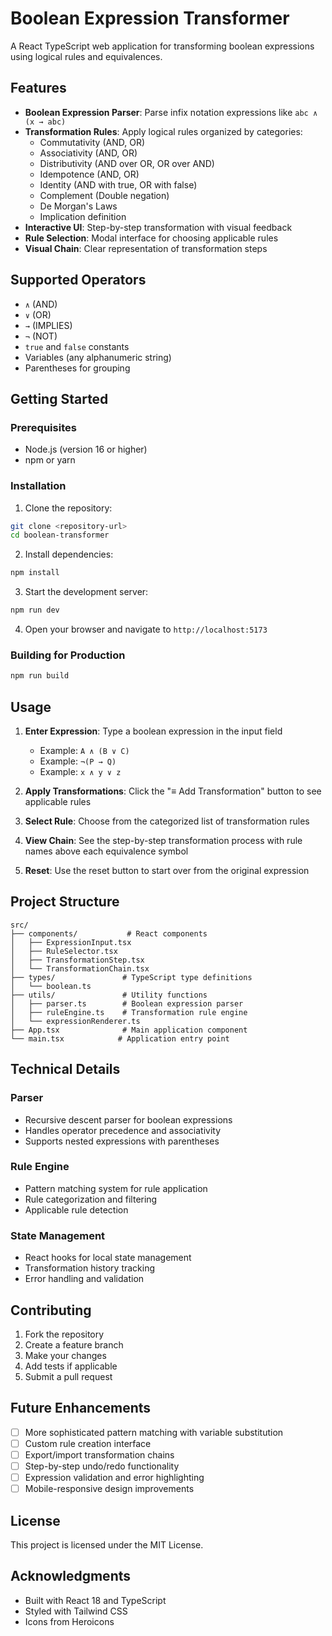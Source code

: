 # Boolean Expression Transformer

A React TypeScript web application for transforming boolean expressions using logical rules and equivalences.

## Features

- **Boolean Expression Parser**: Parse infix notation expressions like `abc ∧ (x → abc)`
- **Transformation Rules**: Apply logical rules organized by categories:
  - Commutativity (AND, OR)
  - Associativity (AND, OR)
  - Distributivity (AND over OR, OR over AND)
  - Idempotence (AND, OR)
  - Identity (AND with true, OR with false)
  - Complement (Double negation)
  - De Morgan's Laws
  - Implication definition
- **Interactive UI**: Step-by-step transformation with visual feedback
- **Rule Selection**: Modal interface for choosing applicable rules
- **Visual Chain**: Clear representation of transformation steps

## Supported Operators

- `∧` (AND)
- `∨` (OR)
- `→` (IMPLIES)
- `¬` (NOT)
- `true` and `false` constants
- Variables (any alphanumeric string)
- Parentheses for grouping

## Getting Started

### Prerequisites

- Node.js (version 16 or higher)
- npm or yarn

### Installation

1. Clone the repository:
```bash
git clone <repository-url>
cd boolean-transformer
```

2. Install dependencies:
```bash
npm install
```

3. Start the development server:
```bash
npm run dev
```

4. Open your browser and navigate to `http://localhost:5173`

### Building for Production

```bash
npm run build
```

## Usage

1. **Enter Expression**: Type a boolean expression in the input field
   - Example: `A ∧ (B ∨ C)`
   - Example: `¬(P → Q)`
   - Example: `x ∧ y ∨ z`

2. **Apply Transformations**: Click the "≡ Add Transformation" button to see applicable rules

3. **Select Rule**: Choose from the categorized list of transformation rules

4. **View Chain**: See the step-by-step transformation process with rule names above each equivalence symbol

5. **Reset**: Use the reset button to start over from the original expression

## Project Structure

```
src/
├── components/           # React components
│   ├── ExpressionInput.tsx
│   ├── RuleSelector.tsx
│   ├── TransformationStep.tsx
│   └── TransformationChain.tsx
├── types/               # TypeScript type definitions
│   └── boolean.ts
├── utils/               # Utility functions
│   ├── parser.ts        # Boolean expression parser
│   ├── ruleEngine.ts    # Transformation rule engine
│   └── expressionRenderer.ts
├── App.tsx              # Main application component
└── main.tsx            # Application entry point
```

## Technical Details

### Parser
- Recursive descent parser for boolean expressions
- Handles operator precedence and associativity
- Supports nested expressions with parentheses

### Rule Engine
- Pattern matching system for rule application
- Rule categorization and filtering
- Applicable rule detection

### State Management
- React hooks for local state management
- Transformation history tracking
- Error handling and validation

## Contributing

1. Fork the repository
2. Create a feature branch
3. Make your changes
4. Add tests if applicable
5. Submit a pull request

## Future Enhancements

- [ ] More sophisticated pattern matching with variable substitution
- [ ] Custom rule creation interface
- [ ] Export/import transformation chains
- [ ] Step-by-step undo/redo functionality
- [ ] Expression validation and error highlighting
- [ ] Mobile-responsive design improvements

## License

This project is licensed under the MIT License.

## Acknowledgments

- Built with React 18 and TypeScript
- Styled with Tailwind CSS
- Icons from Heroicons
